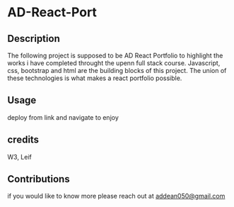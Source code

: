# AD-React-Port

## Description
The following project is supposed to be AD React Portfolio to highlight the works i have completed throught the upenn full stack course. Javascript, css, bootstrap and html are the building blocks of this project. The union of these technologies is what makes a react portfolio possible. 
## Usage
deploy from link and navigate to enjoy
## credits
W3, Leif
## Contributions
if you would like to know more please reach out at addean050@gmail.com
